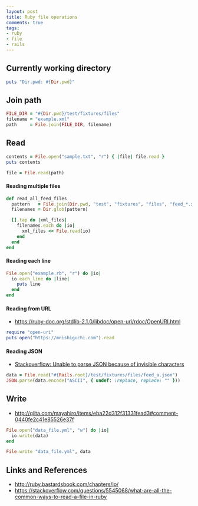 ```yaml
---
layout: post
title: Ruby file operations
comments: true
tags:
- ruby
- file
- rails
---
```


<!--more-->

## Currently working directory

```rb
puts "Dir.pwd: #{Dir.pwd}"
```

## Join path

```rb
FILE_DIR = "#{Dir.pwd}/test/fixtures/files"
filename = "example.xml"
path     = File.join(FILE_DIR, filename)
```

## Read

```rb
contents = File.open("sample.txt", "r") { |file| file.read }
puts contents
```

```rb
file = File.read(path)
```

#### Reading multiple files

```rb
def read_all_feed_files
  pattern   = File.join(Dir.pwd, "test", "fixtures", "files", "feed_*.xml")
  filenames = Dir.glob(pattern)

  [].tap do |xml_files|
    filenames.each do |io|
      xml_files << File.read(io)
    end
  end
end
```

#### Reading each line

```rb
File.open("example.rb", "r") do |io|  
  io.each_line do |line|
    puts line
  end
end  
```

#### Reading from URL
- https://ruby-doc.org/stdlib-2.1.0/libdoc/open-uri/rdoc/OpenURI.html

```rb
require "open-uri"
puts open("https://mnishiguchi.com").read
```

#### Reading JSON
- [Stackoverflow: Unable to parse JSON because of invisible characters](http://stackoverflow.com/a/26399045/3837223)

```rb
data = File.read("#{Rails.root}/test/fixtures/files/feed_a.json")
JSON.parse(data.encode("ASCII", { undef: :replace, replace: "" }))
```

## Write
- http://qiita.com/mayahiro/items/eba22d312f31331fead3#comment-0440fe2c41e85526e37f

```rb
File.open("data_file.yml", "w") do |io|
  io.write(data)
end
```

```rb
File.write "data_file.yml", data
```

## Links and References
- http://ruby.bastardsbook.com/chapters/io/
- https://stackoverflow.com/questions/5545068/what-are-all-the-common-ways-to-read-a-file-in-ruby

